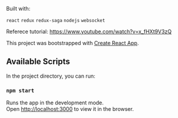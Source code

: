 Built with:

```react``` ```redux``` ```redux-saga``` ```nodejs``` ```websocket```

Referece tutorial:
https://www.youtube.com/watch?v=x_fHXt9V3zQ











This project was bootstrapped with [Create React App](https://github.com/facebook/create-react-app).

## Available Scripts

In the project directory, you can run:

### `npm start`

Runs the app in the development mode.<br>
Open [http://localhost:3000](http://localhost:3000) to view it in the browser.
